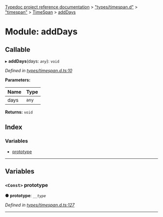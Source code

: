 [Typedoc project reference documentation](../README.md) > ["types/timespan.d"](../modules/_types_timespan_d_.md) > ["timespan"](../modules/_types_timespan_d_._timespan_.md) > [TimeSpan](../classes/_types_timespan_d_._timespan_.timespan.md) > [addDays](../modules/_types_timespan_d_._timespan_.timespan.adddays.md)

# Module: addDays

## Callable
▸ **addDays**(days: *`any`*): `void`

*Defined in [types/timespan.d.ts:10](https://github.com/DocuWare/REST-Sample-TS/blob/0222c3e/src/types/timespan.d.ts#L10)*

**Parameters:**

| Name | Type |
| ------ | ------ |
| days | `any` |

**Returns:** `void`

## Index

### Variables

* [prototype](_types_timespan_d_._timespan_.timespan.adddays.md#prototype)

---

## Variables

<a id="prototype"></a>

### `<Const>` prototype

**● prototype**: *`__type`*

*Defined in [types/timespan.d.ts:127](https://github.com/DocuWare/REST-Sample-TS/blob/0222c3e/src/types/timespan.d.ts#L127)*

___

